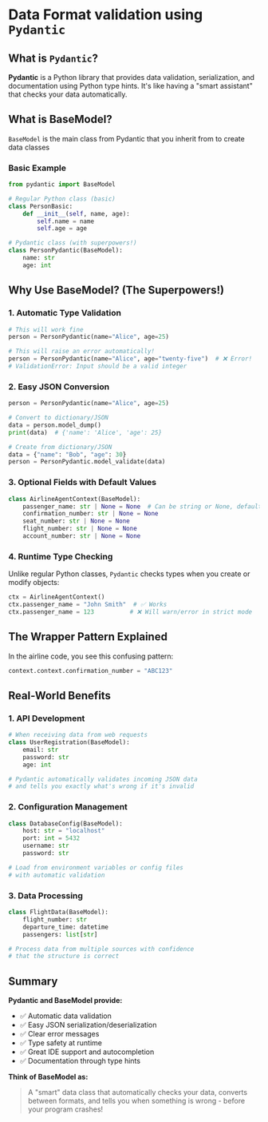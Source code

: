 # Data Format validation using `Pydantic`

## What is `Pydantic`?

**Pydantic** is a Python library that provides data validation, serialization, and documentation using Python type hints. It's like having a "smart assistant" that checks your data automatically.

## What is BaseModel?

`BaseModel` is the main class from Pydantic that you inherit from to create data classes

### Basic Example

```python
from pydantic import BaseModel

# Regular Python class (basic)
class PersonBasic:
    def __init__(self, name, age):
        self.name = name
        self.age = age

# Pydantic class (with superpowers!)
class PersonPydantic(BaseModel):
    name: str
    age: int
```

## Why Use BaseModel? (The Superpowers!)

### 1. **Automatic Type Validation**

```python
# This will work fine
person = PersonPydantic(name="Alice", age=25)

# This will raise an error automatically!
person = PersonPydantic(name="Alice", age="twenty-five")  # ❌ Error!
# ValidationError: Input should be a valid integer
```

### 2. **Easy JSON Conversion**

```python
person = PersonPydantic(name="Alice", age=25)

# Convert to dictionary/JSON
data = person.model_dump()
print(data)  # {'name': 'Alice', 'age': 25}

# Create from dictionary/JSON
data = {"name": "Bob", "age": 30}
person = PersonPydantic.model_validate(data)
```

### 3. **Optional Fields with Default Values**

```python
class AirlineAgentContext(BaseModel):
    passenger_name: str | None = None  # Can be string or None, defaults to None
    confirmation_number: str | None = None
    seat_number: str | None = None
    flight_number: str | None = None
    account_number: str | None = None
```

### 4. **Runtime Type Checking**

Unlike regular Python classes, `Pydantic` checks types when you create or modify objects:

```python
ctx = AirlineAgentContext()
ctx.passenger_name = "John Smith"  # ✅ Works
ctx.passenger_name = 123          # ❌ Will warn/error in strict mode
```

## The Wrapper Pattern Explained

In the airline code, you see this confusing pattern:

```python
context.context.confirmation_number = "ABC123"
```

## Real-World Benefits

### 1. **API Development**

```python
# When receiving data from web requests
class UserRegistration(BaseModel):
    email: str
    password: str
    age: int

# Pydantic automatically validates incoming JSON data
# and tells you exactly what's wrong if it's invalid
```

### 2. **Configuration Management**

```python
class DatabaseConfig(BaseModel):
    host: str = "localhost"
    port: int = 5432
    username: str
    password: str

# Load from environment variables or config files
# with automatic validation
```

### 3. **Data Processing**

```python
class FlightData(BaseModel):
    flight_number: str
    departure_time: datetime
    passengers: list[str]

# Process data from multiple sources with confidence
# that the structure is correct
```

## Summary

**Pydantic and BaseModel provide:**

- ✅ Automatic data validation
- ✅ Easy JSON serialization/deserialization  
- ✅ Clear error messages
- ✅ Type safety at runtime
- ✅ Great IDE support and autocompletion
- ✅ Documentation through type hints

**Think of BaseModel as:**
> A "smart" data class that automatically checks your data, converts between formats, and tells you when something is wrong - before your program crashes!

